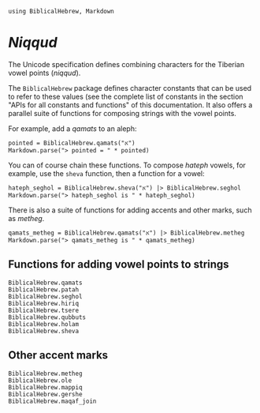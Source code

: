 ```@setup niqqud
using BiblicalHebrew, Markdown
```
# *Niqqud*

The Unicode specification defines combining characters for the Tiberian vowel points (*niqqud*).

The `BiblicalHebrew` package defines character constants that can be used to refer to these values (see the complete list of constants in the section "APIs for all constants and functions" of this documentation. It also offers a parallel suite of functions for composing strings with the vowel points.

For example, add a *qamats* to an aleph:

```@example niqqud
pointed = BiblicalHebrew.qamats("א")
Markdown.parse("> pointed = " * pointed)
```


You can of course chain these functions. To compose *hateph* vowels, for example, use the `sheva` function, then a function for a vowel:

```@example niqqud
hateph_seghol = BiblicalHebrew.sheva("א") |> BiblicalHebrew.seghol
Markdown.parse("> hateph_seghol is " * hateph_seghol)
```

There is also a suite of functions for adding accents and other marks, such as *metheg*.

```@example niqqud
qamats_metheg = BiblicalHebrew.qamats("א") |> BiblicalHebrew.metheg
Markdown.parse("> qamats_metheg is " * qamats_metheg)
```


## Functions for adding vowel points to strings


```@docs
BiblicalHebrew.qamats
BiblicalHebrew.patah
BiblicalHebrew.seghol
BiblicalHebrew.hiriq
BiblicalHebrew.tsere
BiblicalHebrew.qubbuts
BiblicalHebrew.holam
BiblicalHebrew.sheva
```


## Other accent marks

```@docs
BiblicalHebrew.metheg
BiblicalHebrew.ole
BiblicalHebrew.mappiq
BiblicalHebrew.gershe
BiblicalHebrew.maqaf_join
```
